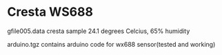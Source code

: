 # Cresta WS688

gfile005.data cresta sample 24.1 degrees Celcius, 65% humidity

arduino.tgz contains arduino code for wx688 sensor(tested and working)
